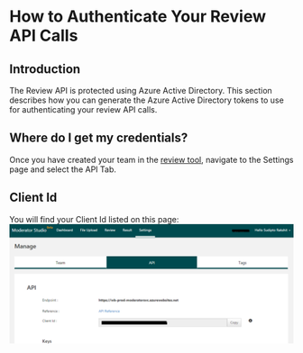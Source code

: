 <!-- 
NavPath: Content Moderator
LinkLabel: FAQ
Url: content-moderator/documentation/faq
Weight: 110
-->

# How to Authenticate Your Review API Calls #

## Introduction ##
The Review API is protected using Azure Active Directory. This section describes how you can generate the Azure Active Directory tokens to use for authenticating your review API calls.

## Where do I get my credentials? ##
Once you have created your team in the [review tool](http://contentmoderator.cognitive.microsoft.com/ "Content Moderator Review Tool"), navigate to the Settings page and select the API Tab.

## Client Id ##
You will find your Client Id listed on this page:
![API Settings](images/Image-1.png)
